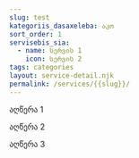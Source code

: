 ```yaml
---
slug: test
kategoriis_dasaxeleba: აკო
sort_order: 1
servisebis_sia:
  - name: სერვის 1
    icon: სერვის 2
tags: categories
layout: service-detail.njk
permalink: /services/{{slug}}/
---
```

აღწერა 1

აღწერა 2

აღწერა 3
